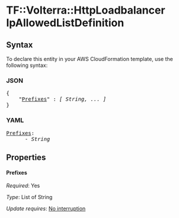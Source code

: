 # TF::Volterra::HttpLoadbalancer IpAllowedListDefinition

## Syntax

To declare this entity in your AWS CloudFormation template, use the following syntax:

### JSON

<pre>
{
    "<a href="#prefixes" title="Prefixes">Prefixes</a>" : <i>[ String, ... ]</i>
}
</pre>

### YAML

<pre>
<a href="#prefixes" title="Prefixes">Prefixes</a>: <i>
      - String</i>
</pre>

## Properties

#### Prefixes

_Required_: Yes

_Type_: List of String

_Update requires_: [No interruption](https://docs.aws.amazon.com/AWSCloudFormation/latest/UserGuide/using-cfn-updating-stacks-update-behaviors.html#update-no-interrupt)

